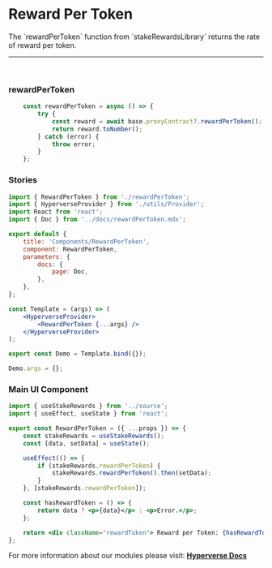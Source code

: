 # Reward Per Token

<p> The `rewardPerToken` function from `stakeRewardsLibrary` returns the rate of reward per token. </p>

---

<br>

### rewardPerToken

```jsx
	const rewardPerToken = async () => {
		try {
			const reward = await base.proxyContract?.rewardPerToken();
			return reward.toNumber();
		} catch (error) {
			throw error;
		}
	};
```

### Stories

```jsx
import { RewardPerToken } from './rewardPerToken';
import { HyperverseProvider } from './utils/Provider';
import React from 'react';
import { Doc } from '../docs/rewardPerToken.mdx';

export default {
	title: 'Components/RewardPerToken',
	component: RewardPerToken,
	parameters: {
		docs: {
			page: Doc,
		},
	},
};

const Template = (args) => (
	<HyperverseProvider>
		<RewardPerToken {...args} />
	</HyperverseProvider>
);

export const Demo = Template.bind({});

Demo.args = {};
```

### Main UI Component

```jsx
import { useStakeRewards } from '../source';
import { useEffect, useState } from 'react';

export const RewardPerToken = ({ ...props }) => {
	const stakeRewards = useStakeRewards();
	const [data, setData] = useState();

	useEffect(() => {
		if (stakeRewards.rewardPerToken) {
			stakeRewards.rewardPerToken().then(setData);
		}
	}, [stakeRewards.rewardPerToken]);

	const hasRewardToken = () => {
		return data ? <p>{data}</p> : <p>Error.</p>;
	};

	return <div className="rewardToken"> Reward per Token: {hasRewardToken()}</div>;
};
```

For more information about our modules please visit: [**Hyperverse Docs**](docs.hyperverse.dev)

